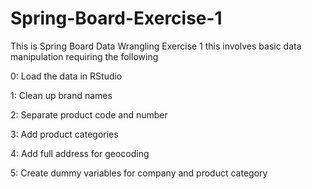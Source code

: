 # Spring-Board-Exercise-1
This is Spring Board Data Wrangling Exercise 1 this involves basic data manipulation requiring the following  

0: Load the data in RStudio

1: Clean up brand names

2: Separate product code and number

3: Add product categories

4: Add full address for geocoding

5: Create dummy variables for company and product category
